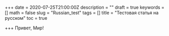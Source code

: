 +++
date = 2020-07-25T21:00:00Z
description = ""
draft = true
keywords = []
math = false
slug = "Russian_test"
tags = []
title = "Тестовая статья на русском"
toc = true

+++
Привет, Мир!